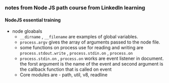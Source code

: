 ### notes from Node JS path course from LinkedIn learning
#### NodeJS essential training
- node gloabals
  - `__dirname` , `__filename`   are examples of global variables.
  - `process.argv` gives the array of arguments passed to the node file.
  - some functions on process use for reading and writing are `process.stdout.write` , `process.stdin.on` , `process.on`
  - `process.stdin.on` , `process.on` works are event listener in document. the forst argument is the name of the event and second argument is the callback function that is called on event
  - Core modules are - path, util, v8, readline

